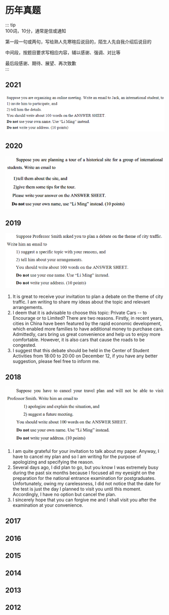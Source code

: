 # 历年真题


::: tip  
100词，10分，通常是信或通知

第一段一句或两句，写给熟人先寒暄后说目的，陌生人先自我介绍后说目的

中间段，按题目要求写相应内容，辅以感谢、强调、对比等

最后段感谢、期待、展望、再次致歉  
:::


## 2021

![](../../public/img/2021a.png)




## 2020

![](../../public/img/2020a.png)



## 2019

![](../../public/img/2019a.png)

1. It is great to receive your invitation to plan a debate on the theme of city traffic. I am writing to share my ideas about the topic and relevant arrangements.
2. I deem that it is advisable to choose this topic: Private Cars -- to Encourage or to Limited? There are two reasons. Firstly, in recent years, cities in China have been featured by the rapid economic development, which enabled more families to have additional money to purchase cars. Admittedly, cars bring us great convenience and help us to enjoy more comfortable. However, it is also cars that cause the roads to be congested.
3. I suggest that this debate should be held in the Center of Student Activities from 18:00 to 20:00 on December 12, if you have any better suggestion, please feel free to inform me.




## 2018

![](../../public/img/2018a.png)

1. I am quite grateful for your invitation to talk about my paper. Anyway, I have to cancel my plan and so I am writing for the purpose of apologizing and specifying the reason.
2. Several days ago, I did plan to go, but you know I was extremely busy during the past six months because I focused all my eyesight on the preparation for the national entrance examination for postgraduates. Unfortunately, owing my carelessness, I did not notice that the date for the test is just the day I planned to visit you until this moment. Accordingly, I have no option but cancel the plan.
3. I sincerely hope that you can forgive me and I shall visit you after the examination at your convenience.



## 2017


## 2016



## 2015


## 2014


## 2013


## 2012
